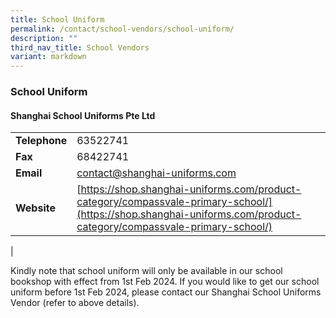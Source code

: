 ```yaml
---
title: School Uniform
permalink: /contact/school-vendors/school-uniform/
description: ""
third_nav_title: School Vendors
variant: markdown
---
```

### **School Uniform**
#### **Shanghai School Uniforms Pte Ltd**

|  |  |
|---|---|
| **Telephone** | 63522741 |
| **Fax** | 68422741 |
| **Email** | [contact@shanghai-uniforms.com](mailto:contact@shanghai-uniforms.com) |
| **Website** | [https://shop.shanghai-uniforms.com/product-category/compassvale-primary-school/](https://shop.shanghai-uniforms.com/product-category/compassvale-primary-school/)
|


Kindly note that school uniform will only be available in our school bookshop with effect from 1st Feb 2024. If you would like to get our school uniform before 1st Feb 2024, please contact our Shanghai School Uniforms Vendor (refer to above details).
